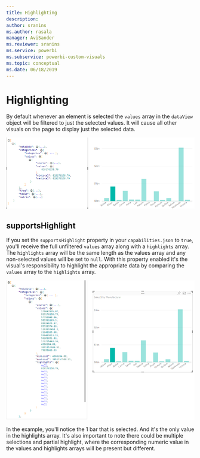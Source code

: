```yaml
---
title: Highlighting
description:
author: sranins
ms.author: rasala
manager: AviSander
ms.reviewer: sranins
ms.service: powerbi
ms.subservice: powerbi-custom-visuals
ms.topic: conceptual
ms.date: 06/18/2019
---
```


# Highlighting

By default whenever an element is selected the `values` array in the `dataView` object will be filtered to just the selected values. It will cause all other visuals on the page to display just the selected data.

![highlight dataview default behavior](./media/highlightDataView.png)

## supportsHighlight

If you set the `supportsHighlight` property in your `capabilities.json` to `true`, you'll receive the full unfiltered `values` array along with a `highlights` array. The `highlights` array will be the same length as the values array and any non-selected values will be set to `null`. With this property enabled it's the visual's responsibility to highlight the appropriate data by comparing the `values` array to the `highlights` array.

![highlight dataview supportsHighlight](./media/highlightDataViewSupports.png)

In the example, you'll notice the 1 bar that is selected. And it's the only value in the highlights array. It's also important to note there could be multiple selections and partial highlight, where the corresponding numeric value in the values and highlights arrays will be present but different. 